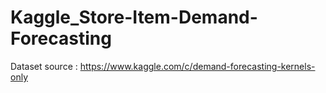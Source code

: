 # Kaggle_Store-Item-Demand-Forecasting
Dataset source : https://www.kaggle.com/c/demand-forecasting-kernels-only
